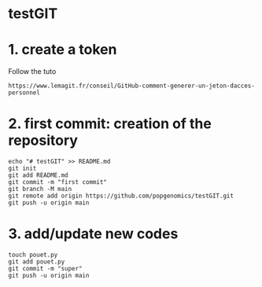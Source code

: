 # testGIT

# 1. create a token  
Follow the tuto  
```
https://www.lemagit.fr/conseil/GitHub-comment-generer-un-jeton-dacces-personnel
```


# 2. first commit: creation of the repository  
```
echo "# testGIT" >> README.md
git init
git add README.md
git commit -m "first commit"
git branch -M main
git remote add origin https://github.com/popgenomics/testGIT.git
git push -u origin main
```

# 3. add/update new codes  
```
touch pouet.py
git add pouet.py
git commit -m "super"
git push -u origin main
```
